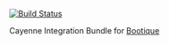 [![Build Status](https://travis-ci.org/nhl/bootique-cayenne.svg)](https://travis-ci.org/nhl/bootique-cayenne)

Cayenne Integration Bundle for [Bootique](https://github.com/nhl/bootique)
